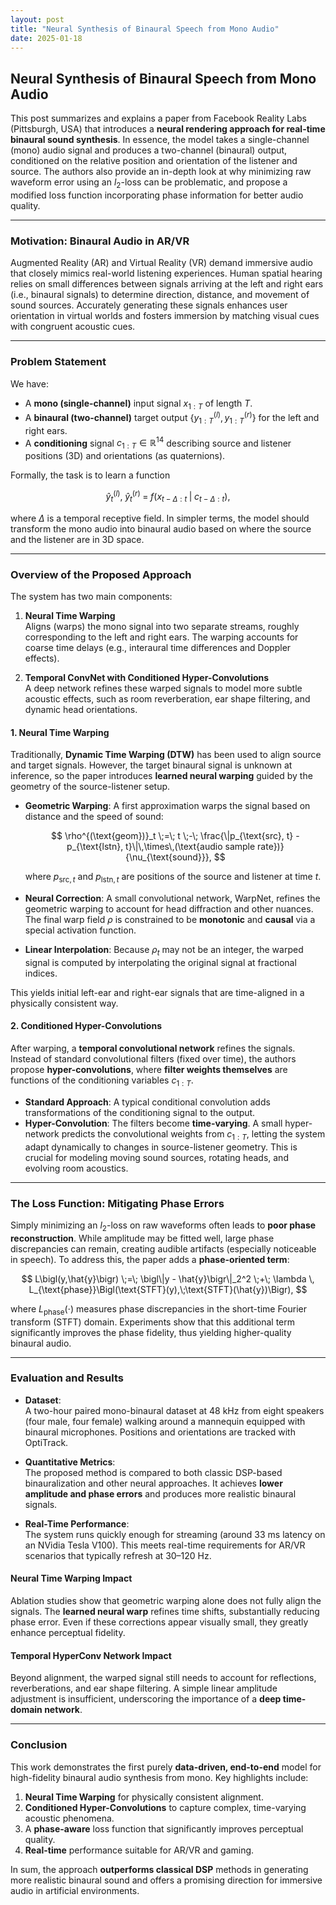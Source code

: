 ```yaml
---
layout: post
title: "Neural Synthesis of Binaural Speech from Mono Audio"
date: 2025-01-18
---
```


## Neural Synthesis of Binaural Speech from Mono Audio

This post summarizes and explains a paper from Facebook Reality Labs (Pittsburgh, USA) that introduces a **neural rendering approach for real-time binaural sound synthesis**. In essence, the model takes a single-channel (mono) audio signal and produces a two-channel (binaural) output, conditioned on the relative position and orientation of the listener and source. The authors also provide an in-depth look at why minimizing raw waveform error using an $l_2$-loss can be problematic, and propose a modified loss function incorporating phase information for better audio quality.

---

### Motivation: Binaural Audio in AR/VR

Augmented Reality (AR) and Virtual Reality (VR) demand immersive audio that closely mimics real-world listening experiences. Human spatial hearing relies on small differences between signals arriving at the left and right ears (i.e., binaural signals) to determine direction, distance, and movement of sound sources. Accurately generating these signals enhances user orientation in virtual worlds and fosters immersion by matching visual cues with congruent acoustic cues.

---

### Problem Statement

We have:
- A **mono (single-channel)** input signal $x_{1:T}$ of length $T$.  
- A **binaural (two-channel)** target output $\{ y^{(l)}_{1:T},\, y^{(r)}_{1:T} \}$ for the left and right ears.  
- A **conditioning** signal $c_{1:T} \in \mathbb{R}^{14}$ describing source and listener positions (3D) and orientations (as quaternions).

Formally, the task is to learn a function

$$
\hat{y}^{(l)}_t,\; \hat{y}^{(r)}_t \;=\; f\bigl(x_{t-\Delta : t} \;\big\vert\; c_{t-\Delta : t}\bigr),
$$

where $\Delta$ is a temporal receptive field. In simpler terms, the model should transform the mono audio into binaural audio based on where the source and the listener are in 3D space.

---

### Overview of the Proposed Approach

The system has two main components:

1. **Neural Time Warping**  
   Aligns (warps) the mono signal into two separate streams, roughly corresponding to the left and right ears. The warping accounts for coarse time delays (e.g., interaural time differences and Doppler effects).

2. **Temporal ConvNet with Conditioned Hyper-Convolutions**  
   A deep network refines these warped signals to model more subtle acoustic effects, such as room reverberation, ear shape filtering, and dynamic head orientations.

#### 1. Neural Time Warping

Traditionally, **Dynamic Time Warping (DTW)** has been used to align source and target signals. However, the target binaural signal is unknown at inference, so the paper introduces **learned neural warping** guided by the geometry of the source-listener setup.

- **Geometric Warping**: A first approximation warps the signal based on distance and the speed of sound:
  
  $$
  \rho^{(\text{geom})}_t \;=\; t \;-\; 
    \frac{\|p_{\text{src}, t} - p_{\text{lstn}, t}\|\,\times\,(\text{audio sample rate})}
         {\nu_{\text{sound}}},
  $$
  
  where $p_{\text{src}, t}$ and $p_{\text{lstn}, t}$ are positions of the source and listener at time $t$.

- **Neural Correction**: A small convolutional network, WarpNet, refines the geometric warping to account for head diffraction and other nuances. The final warp field $\rho$ is constrained to be **monotonic** and **causal** via a special activation function.

- **Linear Interpolation**: Because $\rho_t$ may not be an integer, the warped signal is computed by interpolating the original signal at fractional indices.

This yields initial left-ear and right-ear signals that are time-aligned in a physically consistent way.

#### 2. Conditioned Hyper-Convolutions

After warping, a **temporal convolutional network** refines the signals. Instead of standard convolutional filters (fixed over time), the authors propose **hyper-convolutions**, where **filter weights themselves** are functions of the conditioning variables $c_{1:T}$.

- **Standard Approach**: A typical conditional convolution adds transformations of the conditioning signal to the output.  
- **Hyper-Convolution**: The filters become **time-varying**. A small hyper-network predicts the convolutional weights from $c_{1:T}$, letting the system adapt dynamically to changes in source-listener geometry. This is crucial for modeling moving sound sources, rotating heads, and evolving room acoustics.

---

### The Loss Function: Mitigating Phase Errors

Simply minimizing an $l_2$-loss on raw waveforms often leads to **poor phase reconstruction**. While amplitude may be fitted well, large phase discrepancies can remain, creating audible artifacts (especially noticeable in speech). To address this, the paper adds a **phase-oriented term**:

$$
L\bigl(y,\hat{y}\bigr) 
\;=\;
\bigl\|y - \hat{y}\bigr\|_2^2 \;+\;
\lambda \, L_{\text{phase}}\Bigl(\text{STFT}(y),\;\text{STFT}(\hat{y})\Bigr),
$$

where $L_{\text{phase}}(\cdot)$ measures phase discrepancies in the short-time Fourier transform (STFT) domain. Experiments show that this additional term significantly improves the phase fidelity, thus yielding higher-quality binaural audio.

---

### Evaluation and Results

- **Dataset**:  
  A two-hour paired mono-binaural dataset at 48 kHz from eight speakers (four male, four female) walking around a mannequin equipped with binaural microphones. Positions and orientations are tracked with OptiTrack.

- **Quantitative Metrics**:  
  The proposed method is compared to both classic DSP-based binauralization and other neural approaches. It achieves **lower amplitude and phase errors** and produces more realistic binaural signals.

- **Real-Time Performance**:  
  The system runs quickly enough for streaming (around 33 ms latency on an NVidia Tesla V100). This meets real-time requirements for AR/VR scenarios that typically refresh at 30–120 Hz.

#### Neural Time Warping Impact

Ablation studies show that geometric warping alone does not fully align the signals. The **learned neural warp** refines time shifts, substantially reducing phase error. Even if these corrections appear visually small, they greatly enhance perceptual fidelity.

#### Temporal HyperConv Network Impact

Beyond alignment, the warped signal still needs to account for reflections, reverberations, and ear shape filtering. A simple linear amplitude adjustment is insufficient, underscoring the importance of a **deep time-domain network**.

---

### Conclusion

This work demonstrates the first purely **data-driven, end-to-end** model for high-fidelity binaural audio synthesis from mono. Key highlights include:

1. **Neural Time Warping** for physically consistent alignment.
2. **Conditioned Hyper-Convolutions** to capture complex, time-varying acoustic phenomena.
3. A **phase-aware** loss function that significantly improves perceptual quality.
4. **Real-time** performance suitable for AR/VR and gaming.

In sum, the approach **outperforms classical DSP** methods in generating more realistic binaural sound and offers a promising direction for immersive audio in artificial environments.